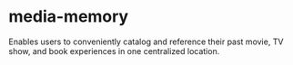 # media-memory
Enables users to conveniently catalog and reference their past movie, TV show, and book experiences in one centralized location.
